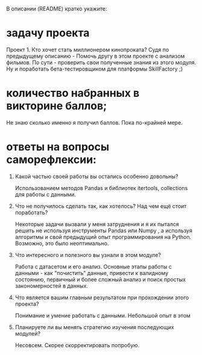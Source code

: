 В описании (README) кратко укажите:

# задачу проекта
Проект 1. Кто хочет стать миллионером кинопроката? 
Судя по предыдущему описанию - Помочь другу в этом проекте с анализом фильмов. 
По сути -  проверить свои полученные знания из этого модуля. 
Ну и поработать бета-тестировщиком для платформы SkillFactory ;)
 

# количество набранных в викторине баллов;
Не знаю сколько именно я получил баллов. Пока по-крайней мере. 


# ответы на вопросы саморефлексии:
1. Какой частью своей работы вы остались особенно довольны?
    
    Использованием методов Pandas и библиотек itertools, collections для работы с данными. 
    
2. Что не получилось сделать так, как хотелось? Над чем ещё стоит поработать?

    Некоторые задачи вызвали у меня затруднения и я их пытался решить не используя инструменты Pandas или Numpy
    , а используя алгоритмы и свой предыдущий опыт программирования на Python. Возможно, это было неоптимально. 

3. Что интересного и полезного вы узнали в этом модуле?

    Работа с датасетом и его анализ. Основные этапы работы с данными - как "почистить" данные, привести к валидному состоянию, первичный и более сложный анализ и поиск простых закономерностей в данных.

4. Что является вашим главным результатом при прохождении этого проекта?
    
    Понимание и умение работать с данными. Небольшой опыт в этом

5. Планируете ли вы менять стратегию изучения последующих модулей?
    
    Несовсем. Скорее скорректировать попробую.  
